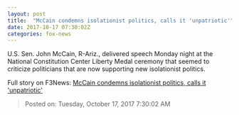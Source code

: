 ```yaml
---
layout: post
title:  "McCain condemns isolationist politics, calls it 'unpatriotic'"
date: 2017-10-17 07:30:02Z
categories: fox-news
---
```


U.S. Sen. John McCain, R-Ariz., delivered speech Monday night at the National Constitution Center Liberty Medal ceremony that seemed to criticize politicians that are now supporting new isolationist politics.


Full story on F3News: [McCain condemns isolationist politics, calls it 'unpatriotic'](http://www.f3nws.com/n/nrCUgB)

> Posted on: Tuesday, October 17, 2017 7:30:02 AM
